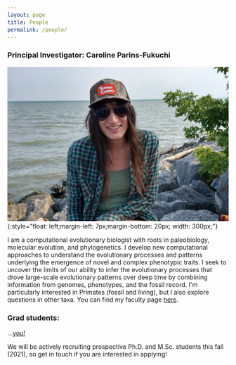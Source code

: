 ```yaml
---
layout: page
title: People
permalink: /people/
---
```



### Principal Investigator: Caroline Parins-Fukuchi

![cpf](/assets/img/CPF_crop.jpg){:style="float: left;margin-left: 7px;margin-bottom: 20px; width: 300px;"}  

I am a computational evolutionary biologist with roots in paleobiology, molecular evolution, and phylogenetics. I develop new computational approaches to understand the evolutionary processes and patterns underlying the emergence of novel and complex phenotypic traits. I seek to uncover the limits of our ability to infer the evolutionary processes that drove large-scale evolutionary patterns over deep time by combining information from genomes, phenotypes, and the fossil record. I'm particularly interested in Primates (fossil and living), but I also explore questions in other taxa. You can find my faculty page [here](https://eeb.utoronto.ca/profile/parins-fukuchi-caroline/).

### Grad students:

...[you!](mailto:c.parinsfukuchi@utoronto.ca) 

We will be actively recruiting prospective Ph.D. and M.Sc. students this fall (2021), so get in touch if you are interested in applying!
